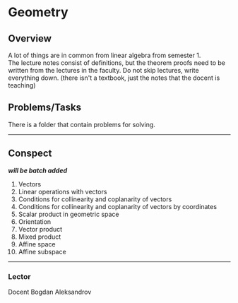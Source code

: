 # Geometry

## Overview

A lot of things are in common from linear algebra from semester 1. \
The lecture notes consist of definitions, but the theorem proofs need to be written from the lectures in the faculty. Do not skip lectures, write everything down. (there isn't a textbook, just the notes that the docent is teaching) 

## Problems/Tasks

There is a folder that contain problems for solving.

---

## Conspect
***will be batch added***

1. Vectors
2. Linear operations with vectors
3. Conditions for collinearity and coplanarity of vectors
4. Conditions for collinearity and coplanarity of vectors by coordinates
5. Scalar product in geometric space
6. Orientation
7. Vector product
8. Mixed product
9. Affine space
10. Affine subspace


---
### Lector
Docent Bogdan Aleksandrov
